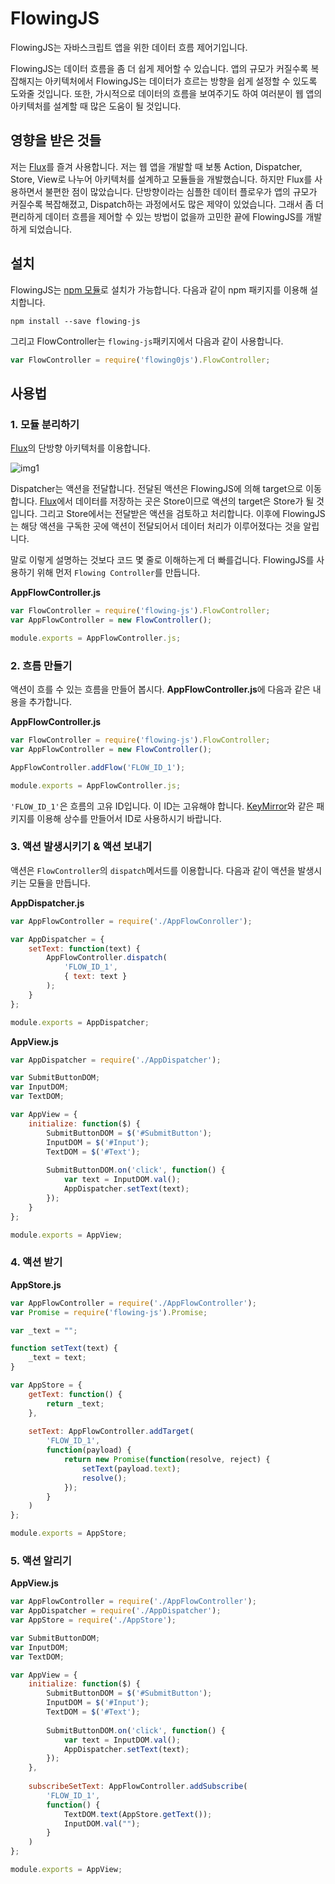 # FlowingJS
FlowingJS는 자바스크립트 앱을 위한 데이터 흐름 제어기입니다.

FlowingJS는 데이터 흐름을 좀 더 쉽게 제어할 수 있습니다. 앱의 규모가 커질수록 복잡해지는 아키텍처에서 FlowingJS는 데이터가 흐르는 방향을 쉽게 설정할 수 있도록 도와줄 것입니다. 또한, 가시적으로 데이터의 흐름을 보여주기도 하여 여러분이 웹 앱의 아키텍처를 설계할 때 많은 도움이 될 것입니다.


## 영향을 받은 것들
저는 [Flux](https://github.com/facebook/flux)를 즐겨 사용합니다. 저는 웹 앱을 개발할 때 보통 Action, Dispatcher, Store, View로 나누어 아키텍처를 설계하고 모듈들을 개발했습니다. 하지만 Flux를 사용하면서 불편한 점이 많았습니다. 단방향이라는 심플한 데이터 플로우가 앱의 규모가 커질수록 복잡해졌고, Dispatch하는 과정에서도 많은 제약이 있었습니다. 그래서 좀 더 편리하게 데이터 흐름을 제어할 수 있는 방법이 없을까 고민한 끝에 FlowingJS를 개발하게 되었습니다.


## 설치
FlowingJS는 [npm 모듈](https://www.npmjs.com/package/flowing-js)로 설치가 가능합니다. 다음과 같이 npm 패키지를 이용해 설치합니다.
```shell
npm install --save flowing-js
```

그리고 FlowController는 ``flowing-js``패키지에서 다음과 같이 사용합니다.
```javascript
var FlowController = require('flowing0js').FlowController;
```

## 사용법
### 1. 모듈 분리하기
[Flux](https://github.com/facebook/flux)의 단방향 아키텍처를 이용합니다.

![img1](https://lh3.googleusercontent.com/fSq_Ml7fL8h0-gq_H0UmIMGJppv_iAdZw_3r4t1dt-NffEFh0NjGpUVN9ZRxG9bRGTgtLDUuKrmQWXd7z-PhN7kkfg63alroAeQTjpcai2hPUSC7vt-A7A_tIGYJ2QoBMMxVWqi6dKM7JEuMMGpfRKt-MmTzw2hCS-R4x2cCsc5ZVXVOsVHovrcuOyJYHgDybEshPqcEreyQMNOhhOJ5xVd16rRPPp58mHw65t4MoVgO41h27hyzXV3xSAxVFhD7xk2wcr-q1kRSwlrv4sabeGakjGCneT9o5yxc0oyWsIYqoxWVq1ByC5fOJ0_cRdgDO-LpPbFDMHuA708NgxD4R0LPj_lmsj0niXOXyRck_lzxbip_OxJptteMd9JgcDT4XmpRtSvYbuusEd54g6afRdGt7VGmDl_jFC-glpxB__F7pe2oJfGUf7b8CnY77Cbh4udwKiI9adkEBBZyvbiEO_R3nO-sRdzgKvQlQnmwDxhpoNT2AWOPiwgsSN__46lvZv2JFCLeAHrXPKHtpskGtyjVGhQR-zQnVnBpeaOT7WQ=w506-h580-no)

Dispatcher는 액션을 전달합니다. 전달된 액션은 FlowingJS에 의해 target으로 이동합니다. [Flux](https://github.com/facebook/flux)에서 데이터를 저장하는 곳은 Store이므로 액션의 target은 Store가 될 것입니다. 그리고 Store에서는 전달받은 액션을 검토하고 처리합니다. 이후에 FlowingJS는 해당 액션을 구독한 곳에 액션이 전달되어서 데이터 처리가 이루어졌다는 것을 알립니다.

말로 이렇게 설명하는 것보다 코드 몇 줄로 이해하는게 더 빠를겁니다. FlowingJS를 사용하기 위해 먼저 ```Flowing Controller```를 만듭니다.

**AppFlowController.js**
```javascript
var FlowController = require('flowing-js').FlowController;
var AppFlowController = new FlowController();

module.exports = AppFlowController.js;
```


### 2. 흐름 만들기
액션이 흐를 수 있는 흐름을 만들어 봅시다. **AppFlowController.js**에 다음과 같은 내용을 추가합니다.

**AppFlowController.js**
```javascript
var FlowController = require('flowing-js').FlowController;
var AppFlowController = new FlowController();

AppFlowController.addFlow('FLOW_ID_1');

module.exports = AppFlowController.js;
```
``'FLOW_ID_1'``은 흐름의 고유 ID입니다. 이 ID는 고유해야 합니다. [KeyMirror](https://github.com/STRML/keyMirror)와 같은 패키지를 이용해 상수를 만들어서 ID로 사용하시기 바랍니다.


### 3. 액션 발생시키기 & 액션 보내기
액션은 ``FlowController``의 ``dispatch``메서드를 이용합니다. 다음과 같이 액션을 발생시키는 모듈을 만듭니다.

**AppDispatcher.js**
```javascript
var AppFlowController = require('./AppFlowConroller');

var AppDispatcher = {
	setText: function(text) {
    	AppFlowController.dispatch(
        	'FLOW_ID_1',
            { text: text }
        );
    }
};

module.exports = AppDispatcher;
```

**AppView.js**
```javascript
var AppDispatcher = require('./AppDispatcher');

var SubmitButtonDOM;
var InputDOM;
var TextDOM;

var AppView = {
	initialize: function($) {
    	SubmitButtonDOM = $('#SubmitButton');
        InputDOM = $('#Input');
        TextDOM = $('#Text');
        
        SubmitButtonDOM.on('click', function() {
        	var text = InputDOM.val();
            AppDispatcher.setText(text);
        });
    }
};

module.exports = AppView;
```

### 4. 액션 받기
**AppStore.js**
```javascript
var AppFlowController = require('./AppFlowController');
var Promise = require('flowing-js').Promise;

var _text = "";

function setText(text) {
	_text = text;
}

var AppStore = {
	getText: function() {
    	return _text;
    },
    
    setText: AppFlowController.addTarget(
    	'FLOW_ID_1',
        function(payload) {
        	return new Promise(function(resolve, reject) {
            	setText(payload.text);
                resolve();
            });
        }
    )
};

module.exports = AppStore;
```

### 5. 액션 알리기

**AppView.js**
```javascript
var AppFlowController = require('./AppFlowController');
var AppDispatcher = require('./AppDispatcher');
var AppStore = require('./AppStore');

var SubmitButtonDOM;
var InputDOM;
var TextDOM;

var AppView = {
	initialize: function($) {
    	SubmitButtonDOM = $('#SubmitButton');
        InputDOM = $('#Input');
        TextDOM = $('#Text');
        
        SubmitButtonDOM.on('click', function() {
        	var text = InputDOM.val();
            AppDispatcher.setText(text);
        });
    },
    
    subscribeSetText: AppFlowController.addSubscribe(
    	'FLOW_ID_1',
        function() {
        	TextDOM.text(AppStore.getText());
            InputDOM.val("");
        }
    )
};

module.exports = AppView;
```
